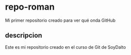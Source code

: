 # repo-roman
Mi primer repositorio creado para ver qué onda GitHub
## descripcion
Este es mi repositorio creado en el curso de Git de SoyDalto
